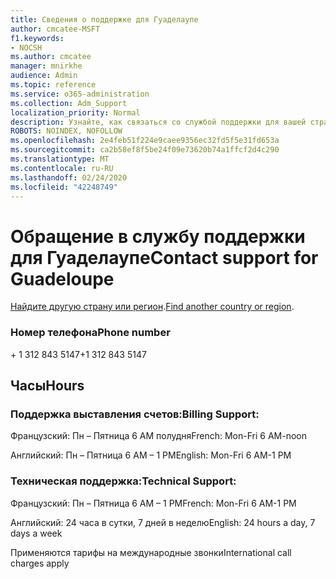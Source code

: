 ```yaml
---
title: Сведения о поддержке для Гуаделаупе
author: cmcatee-MSFT
f1.keywords:
- NOCSH
ms.author: cmcatee
manager: mnirkhe
audience: Admin
ms.topic: reference
ms.service: o365-administration
ms.collection: Adm_Support
localization_priority: Normal
description: Узнайте, как связаться со службой поддержки для вашей страны или региона.
ROBOTS: NOINDEX, NOFOLLOW
ms.openlocfilehash: 2e4feb51f224e9caee9356ec32fd5f5e31fd653a
ms.sourcegitcommit: ca2b58ef8f5be24f09e73620b74a1ffcf2d4c290
ms.translationtype: MT
ms.contentlocale: ru-RU
ms.lasthandoff: 02/24/2020
ms.locfileid: "42248749"
---
```

# <a name="contact-support-for-guadeloupe"></a><span data-ttu-id="bfa4e-103">Обращение в службу поддержки для Гуаделаупе</span><span class="sxs-lookup"><span data-stu-id="bfa4e-103">Contact support for Guadeloupe</span></span>

<span data-ttu-id="bfa4e-104">[Найдите другую страну или регион](../contact-support-for-business-products.md).</span><span class="sxs-lookup"><span data-stu-id="bfa4e-104">[Find another country or region](../contact-support-for-business-products.md).</span></span>

### <a name="phone-number"></a><span data-ttu-id="bfa4e-105">Номер телефона</span><span class="sxs-lookup"><span data-stu-id="bfa4e-105">Phone number</span></span>
<span data-ttu-id="bfa4e-106">+ 1 312 843 5147</span><span class="sxs-lookup"><span data-stu-id="bfa4e-106">+1 312 843 5147</span></span>

## <a name="hours"></a><span data-ttu-id="bfa4e-107">Часы</span><span class="sxs-lookup"><span data-stu-id="bfa4e-107">Hours</span></span>
### <a name="billing-support"></a><span data-ttu-id="bfa4e-108">Поддержка выставления счетов:</span><span class="sxs-lookup"><span data-stu-id="bfa4e-108">Billing Support:</span></span>

<span data-ttu-id="bfa4e-109">Французский: Пн – Пятница 6 AM полудня</span><span class="sxs-lookup"><span data-stu-id="bfa4e-109">French: Mon-Fri 6 AM-noon</span></span>

<span data-ttu-id="bfa4e-110">Английский: Пн – Пятница 6 AM – 1 PM</span><span class="sxs-lookup"><span data-stu-id="bfa4e-110">English: Mon-Fri 6 AM-1 PM</span></span>

### <a name="technical-support"></a><span data-ttu-id="bfa4e-111">Техническая поддержка:</span><span class="sxs-lookup"><span data-stu-id="bfa4e-111">Technical Support:</span></span>

<span data-ttu-id="bfa4e-112">Французский: Пн – Пятница 6 AM – 1 PM</span><span class="sxs-lookup"><span data-stu-id="bfa4e-112">French: Mon-Fri 6 AM-1 PM</span></span>

<span data-ttu-id="bfa4e-113">Английский: 24 часа в сутки, 7 дней в неделю</span><span class="sxs-lookup"><span data-stu-id="bfa4e-113">English: 24 hours a day, 7 days a week</span></span>

<span data-ttu-id="bfa4e-114">Применяются тарифы на международные звонки</span><span class="sxs-lookup"><span data-stu-id="bfa4e-114">International call charges apply</span></span>